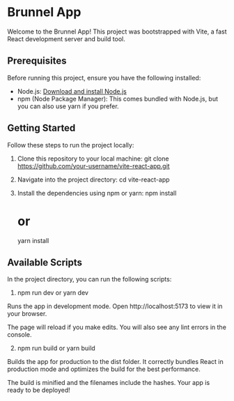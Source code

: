 # Brunnel App

Welcome to the Brunnel App! This project was bootstrapped with Vite, a fast React development server and build tool.

## Prerequisites

Before running this project, ensure you have the following installed:

- Node.js: [Download and install Node.js](https://nodejs.org/)
- npm (Node Package Manager): This comes bundled with Node.js, but you can also use yarn if you prefer.

## Getting Started

Follow these steps to run the project locally:

1. Clone this repository to your local machine:
   git clone https://github.com/your-username/vite-react-app.git

2. Navigate into the project directory:
   cd vite-react-app

3. Install the dependencies using npm or yarn:
   npm install
   # or
   yarn install

## Available Scripts

In the project directory, you can run the following scripts:

1. npm run dev or yarn dev

Runs the app in development mode.
Open http://localhost:5173 to view it in your browser.

The page will reload if you make edits.
You will also see any lint errors in the console.

2. npm run build or yarn build

Builds the app for production to the dist folder.
It correctly bundles React in production mode and optimizes the build for the best performance.

The build is minified and the filenames include the hashes.
Your app is ready to be deployed!
